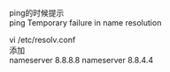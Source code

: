 ping的时候提示  
ping Temporary failure in name resolution  

vi /etc/resolv.conf  
添加  
nameserver 8.8.8.8
nameserver 8.8.4.4


